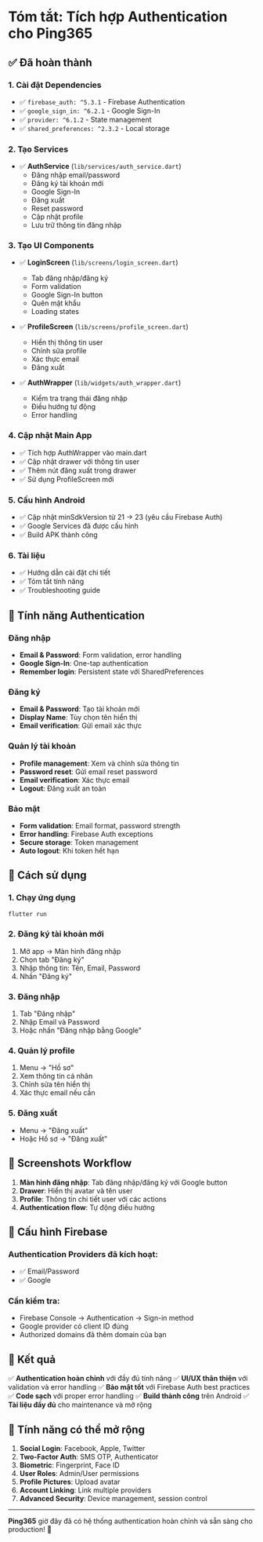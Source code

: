 # Tóm tắt: Tích hợp Authentication cho Ping365

## ✅ Đã hoàn thành

### 1. Cài đặt Dependencies
- ✅ `firebase_auth: ^5.3.1` - Firebase Authentication
- ✅ `google_sign_in: ^6.2.1` - Google Sign-In
- ✅ `provider: ^6.1.2` - State management
- ✅ `shared_preferences: ^2.3.2` - Local storage

### 2. Tạo Services
- ✅ **AuthService** (`lib/services/auth_service.dart`)
  - Đăng nhập email/password
  - Đăng ký tài khoản mới
  - Google Sign-In
  - Đăng xuất
  - Reset password
  - Cập nhật profile
  - Lưu trữ thông tin đăng nhập

### 3. Tạo UI Components
- ✅ **LoginScreen** (`lib/screens/login_screen.dart`)
  - Tab đăng nhập/đăng ký
  - Form validation
  - Google Sign-In button
  - Quên mật khẩu
  - Loading states

- ✅ **ProfileScreen** (`lib/screens/profile_screen.dart`)
  - Hiển thị thông tin user
  - Chỉnh sửa profile
  - Xác thực email
  - Đăng xuất

- ✅ **AuthWrapper** (`lib/widgets/auth_wrapper.dart`)
  - Kiểm tra trạng thái đăng nhập
  - Điều hướng tự động
  - Error handling

### 4. Cập nhật Main App
- ✅ Tích hợp AuthWrapper vào main.dart
- ✅ Cập nhật drawer với thông tin user
- ✅ Thêm nút đăng xuất trong drawer
- ✅ Sử dụng ProfileScreen mới

### 5. Cấu hình Android
- ✅ Cập nhật minSdkVersion từ 21 → 23 (yêu cầu Firebase Auth)
- ✅ Google Services đã được cấu hình
- ✅ Build APK thành công

### 6. Tài liệu
- ✅ Hướng dẫn cài đặt chi tiết
- ✅ Tóm tắt tính năng
- ✅ Troubleshooting guide

## 🎯 Tính năng Authentication

### Đăng nhập
- **Email & Password**: Form validation, error handling
- **Google Sign-In**: One-tap authentication
- **Remember login**: Persistent state với SharedPreferences

### Đăng ký
- **Email & Password**: Tạo tài khoản mới
- **Display Name**: Tùy chọn tên hiển thị
- **Email verification**: Gửi email xác thực

### Quản lý tài khoản
- **Profile management**: Xem và chỉnh sửa thông tin
- **Password reset**: Gửi email reset password
- **Email verification**: Xác thực email
- **Logout**: Đăng xuất an toàn

### Bảo mật
- **Form validation**: Email format, password strength
- **Error handling**: Firebase Auth exceptions
- **Secure storage**: Token management
- **Auto logout**: Khi token hết hạn

## 🚀 Cách sử dụng

### 1. Chạy ứng dụng
```bash
flutter run
```

### 2. Đăng ký tài khoản mới
1. Mở app → Màn hình đăng nhập
2. Chọn tab "Đăng ký"
3. Nhập thông tin: Tên, Email, Password
4. Nhấn "Đăng ký"

### 3. Đăng nhập
1. Tab "Đăng nhập"
2. Nhập Email và Password
3. Hoặc nhấn "Đăng nhập bằng Google"

### 4. Quản lý profile
1. Menu → "Hồ sơ"
2. Xem thông tin cá nhân
3. Chỉnh sửa tên hiển thị
4. Xác thực email nếu cần

### 5. Đăng xuất
- Menu → "Đăng xuất"
- Hoặc Hồ sơ → "Đăng xuất"

## 📱 Screenshots Workflow

1. **Màn hình đăng nhập**: Tab đăng nhập/đăng ký với Google button
2. **Drawer**: Hiển thị avatar và tên user
3. **Profile**: Thông tin chi tiết user với các actions
4. **Authentication flow**: Tự động điều hướng

## 🔧 Cấu hình Firebase

### Authentication Providers đã kích hoạt:
- ✅ Email/Password
- ✅ Google

### Cần kiểm tra:
- Firebase Console → Authentication → Sign-in method
- Google provider có client ID đúng
- Authorized domains đã thêm domain của bạn

## 🎉 Kết quả

✅ **Authentication hoàn chỉnh** với đầy đủ tính năng
✅ **UI/UX thân thiện** với validation và error handling
✅ **Bảo mật tốt** với Firebase Auth best practices
✅ **Code sạch** với proper error handling
✅ **Build thành công** trên Android
✅ **Tài liệu đầy đủ** cho maintenance và mở rộng

## 🔮 Tính năng có thể mở rộng

1. **Social Login**: Facebook, Apple, Twitter
2. **Two-Factor Auth**: SMS OTP, Authenticator
3. **Biometric**: Fingerprint, Face ID
4. **User Roles**: Admin/User permissions
5. **Profile Pictures**: Upload avatar
6. **Account Linking**: Link multiple providers
7. **Advanced Security**: Device management, session control

---

**Ping365** giờ đây đã có hệ thống authentication hoàn chỉnh và sẵn sàng cho production! 🎊
